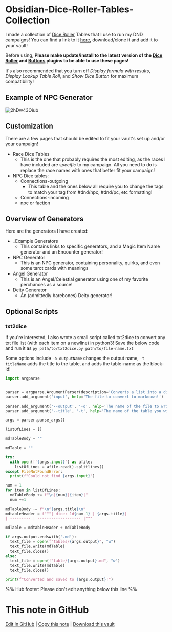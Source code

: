 # Obsidian-Dice-Roller-Tables-Collection
I made a collection of [Dice Roller](https://github.com/valentine195/obsidian-dice-roller) Tables that I use to run my DND campaigns! You can find a link to it [here](https://github.com/WychWitch/Obsidian-Dice-Roller-Tables), download/clone it and add it to your vault!

Before using, **Please make update/install to the latest version of the [Dice Roller](https://github.com/valentine195/obsidian-dice-roller) and [Buttons](https://github.com/shabegom/buttons) plugins to be able to use these pages!**

It's also recommended that you turn off *Display formula with results*, *Display Lookup Table Roll*, and *Show Dice Button* for maximum compatibility!

## Example of NPC Generator
![2hDw43Oiub](https://user-images.githubusercontent.com/1291820/142545127-0690300d-1f55-4563-a523-0a2e715d483f.gif)

## Customization
There are a few pages that should be edited to fit your vault's set up and/or your campaign!
- Race Dice Tables
	- This is the one that probably requires the most editing, as the races I have included are *specific* to my campaign. All you need to do is replace the race names with ones that better fit your campaign!
- NPC Dice tables: 
	- Connections-outgoing
		- This table and the ones below all require you to change the tags to match your tag from \#dnd/npc, \#dnd/pc, etc formatting! 
	- Connections-incoming
	- npc or faction

## Overview of Generators 
Here are the generators I have created:
- \_Example Generators
	- This contains links to specific generators, and a Magic Item Name generator and an Encounter generator!
- NPC Generator
	- This is an NPC generator, containing personality, quirks, and even some tarot cards with meanings
- Angel Generator 
	- This is an  Angel/Celestial generator using one of my favorite perchances as a source!
- Deity Generator
	- An (admittedly barebones) Deity generator!


## Optional Scripts

### txt2dice
If you're interested, I also wrote a small script called txt2dice to convert any txt file list (with each item on a newline) in python3! Save the below code and run it as `py path/to/txt2dice.py path/to/file-name.txt`

Some options include `-o outputName` changes the output name, `-t titleName` adds the title to the table, and adds the table-name as the block-id!

```python
import argparse


parser = argparse.ArgumentParser(description='Converts a list into a diceroller-formatted md table', prog='txt2dice')
parser.add_argument('input', help='The file to convert to markdown!')

parser.add_argument('--output', '-o', help='The name of the file to write to! Warning: This WILL overwrite any file that exists already.Default is txt2dice-output.md', default='txt2dice-output.md', required=False)
parser.add_argument('--title', '-t', help='The name of the table you will generate! It will also add it as a block id.', default='Table', required=False)

args = parser.parse_args()

listOfLines = []

mdTableBody = ""

mdTable = ""  

try:
  with open(f'{args.input}') as afile:
    listOfLines = afile.read().splitlines() 
except FileNotFoundError:
  print(f"Could not find {args.input}")

num = 1
for item in listOfLines:
  mdTableBody += f"\n|{num}|{item}|"
  num +=1

mdTableBody += f"\n^{args.title}\n"
mdtableHeader = f"""| dice: 1d{num-1} | {args.title}|
| --------- | ------------------- |"""

mdTable = mdtableHeader + mdTableBody

if args.output.endswith('.md'):
  text_file = open(f"tables/{args.output}", "w")
  text_file.write(mdTable)
  text_file.close()
else:
  text_file = open(f"table/{args.output}.md", "w")
  text_file.write(mdTable)
  text_file.close()

print(f"Converted and saved to {args.output}!")

```

%% Hub footer: Please don't edit anything below this line %%

# This note in GitHub

<span class="git-footer">[Edit In GitHub](https://github.dev/obsidian-community/obsidian-hub/blob/main/03%20-%20Showcases%20%26%20Templates/Plugin%20Showcases/Obsidian-Dice-Roller-Tables-Collection.md "git-hub-edit-note") | [Copy this note](https://raw.githubusercontent.com/obsidian-community/obsidian-hub/main/03%20-%20Showcases%20%26%20Templates/Plugin%20Showcases/Obsidian-Dice-Roller-Tables-Collection.md "git-hub-copy-note") | [Download this vault](https://github.com/obsidian-community/obsidian-hub/archive/refs/heads/main.zip "git-hub-download-vault") </span>